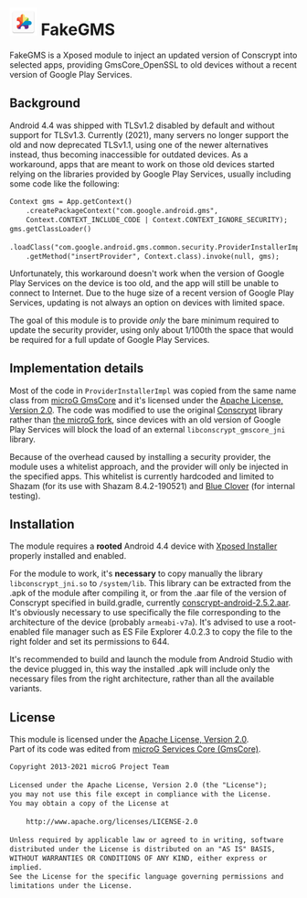 # ![](https://raw.githubusercontent.com/nnuudev/FakeGMS/master/app/src/main/res/mipmap-mdpi/ic_launcher.png) FakeGMS

FakeGMS is a Xposed module to inject an updated version of Conscrypt into selected apps, providing GmsCore_OpenSSL to old devices without a recent version of Google Play Services.

Background
----------

Android 4.4 was shipped with TLSv1.2 disabled by default and without support for TLSv1.3. Currently (2021), many servers no longer support the old and now deprecated TLSv1.1, using one of the newer alternatives instead, thus becoming inaccessible for outdated devices. As a workaround, apps that are meant to work on those old devices started relying on the libraries provided by Google Play Services, usually including some code like the following:

    Context gms = App.getContext()
        .createPackageContext("com.google.android.gms",
        Context.CONTEXT_INCLUDE_CODE | Context.CONTEXT_IGNORE_SECURITY);
    gms.getClassLoader()
        .loadClass("com.google.android.gms.common.security.ProviderInstallerImpl")
        .getMethod("insertProvider", Context.class).invoke(null, gms);

Unfortunately, this workaround doesn't work when the version of Google Play Services on the device is too old, and the app will still be unable to connect to Internet. Due to the huge size of a recent version of Google Play Services, updating is not always an option on devices with limited space.

The goal of this module is to provide *only* the bare minimum required to update the security provider, using only about 1/100th the space that would be required for a full update of Google Play Services.


Implementation details
----------------------

Most of the code in `ProviderInstallerImpl` was copied from the same name class from [microG GmsCore](https://github.com/microg/GmsCore) and it's licensed under the [Apache License, Version 2.0](http://www.apache.org/licenses/LICENSE-2.0). The code was modified to use the original [Conscrypt](https://github.com/google/conscrypt) library rather than [the microG fork](https://github.com/microg/conscrypt-gmscore), since devices with an old version of Google Play Services will block the load of an external `libconscrypt_gmscore_jni` library.

Because of the overhead caused by installing a security provider, the module uses a whitelist approach, and the provider will only be injected in the specified apps. This whitelist is currently hardcoded and limited to Shazam (for its use with Shazam 8.4.2-190521) and [Blue Clover](https://github.com/nnuudev/BlueClover) (for internal testing).


Installation
-----

The module requires a **rooted** Android 4.4 device with [Xposed Installer](https://repo.xposed.info/module/de.robv.android.xposed.installer) properly installed and enabled.

For the module to work, it's **necessary** to copy manually the library `libconscrypt_jni.so` to `/system/lib`. This library can be extracted from the .apk of the module after compiling it, or from the .aar file of the version of Conscrypt specified in build.gradle, currently  [conscrypt-android-2.5.2.aar](https://repo1.maven.org/maven2/org/conscrypt/conscrypt-android/2.5.2/conscrypt-android-2.5.2.aar). It's obviously necessary to use specifically the file corresponding to the architecture of the device (probably `armeabi-v7a`). It's advised to use a root-enabled file manager such as ES File Explorer 4.0.2.3 to copy the file to the right folder and set its permissions to 644.

It's recommended to build and launch the module from Android Studio with the device plugged in, this way the installed .apk will include only the necessary files from the right architecture, rather than all the available variants.


License
-------

This module is licensed under the [Apache License, Version 2.0](http://www.apache.org/licenses/LICENSE-2.0).<br>
Part of its code was edited from [microG Services Core (GmsCore)](https://github.com/microg/GmsCore).

    Copyright 2013-2021 microG Project Team

    Licensed under the Apache License, Version 2.0 (the "License");
    you may not use this file except in compliance with the License.
    You may obtain a copy of the License at

        http://www.apache.org/licenses/LICENSE-2.0

    Unless required by applicable law or agreed to in writing, software
    distributed under the License is distributed on an "AS IS" BASIS,
    WITHOUT WARRANTIES OR CONDITIONS OF ANY KIND, either express or implied.
    See the License for the specific language governing permissions and
    limitations under the License.
